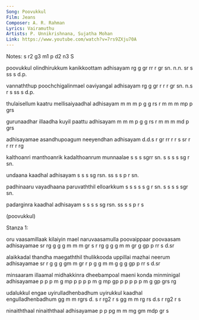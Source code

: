 ```yaml
---
Song: Poovukkul
Film: Jeans
Composer: A. R. Rahman
Lyrics: Vairamuthu
Artists: P. Unnikrishnana, Sujatha Mohan
Link: https://www.youtube.com/watch?v=7rs9ZXju70A
---
```

Notes: s r2 g3 m1 p d2 n3 S


poovukkul olindhirukkum kanikkoottam adhisayam
rg g  gr  rr  r  gr sn. n.n. sr  s   ss  s d.p.

vannaththup poochchigalinmael oaviyangal adhisayam
rg g   gr   r    r  r gr sn.  n.s r  s   ss  s d.p.

thulaisellum kaatru mellisaiyaadhal adhisayam
m  m  m  p   g   g  rs r m  m  m    mp  p grs

gurunaadhar illaadha kuyil paattu adhisayam
m m m  p    g g  rs  r m   m   m  md  p grs

adhisayamae asandhupoagum neeyendhan adhisayam
d.d.s r gr  rr  r  r  s   sr r  r    rr  r rg

kalthoanri manthoanrik kadalthoanrum munnaalae
s  s    s  sgrr    sn. s s  s    s   sg r  sn.

undaana kaadhal adhisayam
s s  s  sg rsn. ss  s s  p r sn.

padhinaaru vayadhaana  paruvaththil elloarkkum
s s  s  s  s g r   sn. s s s   s    sgr    sn.

padarginra kaadhal adhisayam
s s  s  s  sg rsn. ss  s s  p r s

(poovukkul)


Stanza 1:

oru vaasamillaak kilaiyin mael naruvaasamulla poovaippaar poovaasam adhisayamae
sr  rg g g  g    m m  m   gr   s r rg g g  g  m  m   gr   g  gp p   rr  s d.sr

alaikkadal thandha maegaththil thulikkooda uppillai mazhai neerum adhisayamae
sr   r g   g   g   gm m   gr   r  p  g  g  m m  g   g g    gp p   rr  s d.sr

minsaaram illaamal midhakkinra dheebampoal maeni konda minminigal adhisayamae
p  p  p   m g  mp  p p   p  p  m   g  mp   gp p  p  p  p  p m g   gp  grs rg

udalukkul engae uyirulladhenbadhum uyirukkul kaadhal engulladhenbadhum
gg m  m   rgrs  d. s  r rg2 r s    gg m  m   rg rs   d.s  r rg2 r s

ninaiththaal ninaiththaal adhisayamae
p p    pg    m m    mg    gm  mdp gr s
